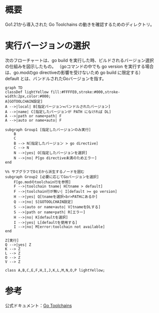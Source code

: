 # 概要
Go1.21から導入された Go Toolchains の動きを確認するためのディレクトリ。

# 実行バージョンの選択
次のフローチャートは、go build を実行した時、ビルドされるバージョン選択の仕組みを図示したもの。
（goコマンドの中でも go version を実行する場合は、go.modのgo directiveの影響を受けないため go build に限定する）
default とは、バンドルされたGoバージョンを指す。

```mermaid
graph TD
classDef lightYellow fill:#FFFFE0,stroke:#000,stroke-width:2px,color:#000;
A[GOTOOLCHAIN設定]
A -->|local| B[指定バージョン=バンドルされたバージョン]
A -->|name| C[指定したバージョンが PATH になければ DL]
A -->|path or name+path| F
A -->|auto or name+auto| F

subgraph Group1 [指定したバージョンのみ実行]
    B
    C
    B --> N[指定したバージョン > go directive]
    C --> N
    N -->|yes| O[指定したバージョンを選択]
    N -->|no| P[go directive未満のためエラー]
end

%% サブグラフでDとEから派生するノードを囲む
subgraph Group2 [必要に応じてGoバージョンを選択]
    F[go.modのtoolchain行を参照]
    F -->|toolchain tname| H[tname > default]
    F -->|toolchain行が無い| I[default >= go version]
    H -->|yes| Q[tnameを選択<br>PATHにあるか]
    Q -->|no| S[GOTOOLCHAIN設定]
    S -->|auto or name+auto| V[tnameをDLする]
    S -->|path or name+path| R[エラー]
    H -->|no| K[defaultを選択]
    I -->|yes| L[defaultを使用する]
    I -->|no| M[error:toolchain not available]
end

Z[実行]
Q -->|yes| Z
K --> Z
L --> Z
O --> Z
V --> Z

class A,B,C,E,F,H,I,J,K,L,M,N,O,P lightYellow;
```


# 参考
公式ドキュメント：[Go Toolchains](https://go.dev/doc/toolchain)
